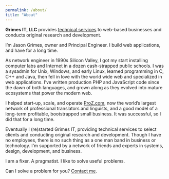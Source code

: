 ```yaml
---
permalink: /about/
title: "About"
---
```


**Grimes IT, LLC** provides [technical services](/services/) to web-based businesses and conducts original research and development.

I’m Jason Grimes, owner and Principal Engineer. I build web applications, and have for a long time.

As network engineer in 1990s Silicon Valley, 
I got my start installing computer labs and Internet in a dozen cash-strapped public schools.
I was a sysadmin for Unix, Windows, and early Linux,
learned programming in C, C++ and Java,
then fell in love with the world wide web and specialized in web applications.
I’ve written production PHP and JavaScript code since the dawn of both languages,
and grown along as they evolved into mature ecosystems that power the modern web.

I helped start-up, scale, and operate [ProZ.com](https://www.proz.com/),
now the world’s largest network of professional translators and linguists,
and a good model of a long-term profitable, bootstrapped small business.
It was successful, so I did that for a long time.

Eventually I (re)started Grimes IT,
providing technical services to select clients
and conducting original research and development.
Though I have no employees, there is no such thing as a one man band in business or technology. 
I'm supported by a network of friends and experts in systems, design, development, and business.

I am a fixer. A pragmatist. I like to solve useful problems.

Can I solve a problem for you? [Contact me](/contact/).